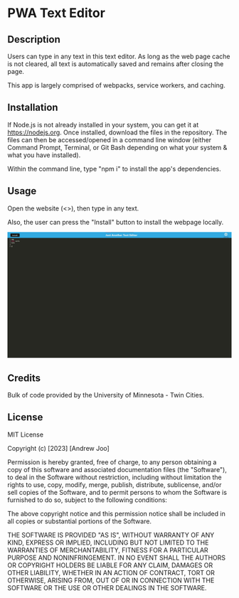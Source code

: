 # PWA Text Editor

## Description

Users can type in any text in this text editor. As long as the web page cache is not cleared, all text is automatically saved and remains after closing the page.

This app is largely comprised of webpacks, service workers, and caching.

## Installation

If Node.js is not already installed in your system, you can get it at <https://nodejs.org>. Once installed, download the files in the repository. The files can then be accessed/opened in a command line window (either Command Prompt, Terminal, or Git Bash depending on what your system & what you have installed).

Within the command line, type "npm i" to install the app's dependencies.

## Usage

Open the website (<>), then type in any text.

Also, the user can press the "Install" button to install the webpage locally.

![Text Editor](assets/screenshot.jpg)

## Credits

Bulk of code provided by the University of Minnesota - Twin Cities.

## License

MIT License

Copyright (c) [2023] [Andrew Joo]

Permission is hereby granted, free of charge, to any person obtaining a copy
of this software and associated documentation files (the "Software"), to deal
in the Software without restriction, including without limitation the rights
to use, copy, modify, merge, publish, distribute, sublicense, and/or sell
copies of the Software, and to permit persons to whom the Software is
furnished to do so, subject to the following conditions:

The above copyright notice and this permission notice shall be included in all
copies or substantial portions of the Software.

THE SOFTWARE IS PROVIDED "AS IS", WITHOUT WARRANTY OF ANY KIND, EXPRESS OR
IMPLIED, INCLUDING BUT NOT LIMITED TO THE WARRANTIES OF MERCHANTABILITY,
FITNESS FOR A PARTICULAR PURPOSE AND NONINFRINGEMENT. IN NO EVENT SHALL THE
AUTHORS OR COPYRIGHT HOLDERS BE LIABLE FOR ANY CLAIM, DAMAGES OR OTHER
LIABILITY, WHETHER IN AN ACTION OF CONTRACT, TORT OR OTHERWISE, ARISING FROM,
OUT OF OR IN CONNECTION WITH THE SOFTWARE OR THE USE OR OTHER DEALINGS IN THE
SOFTWARE.
